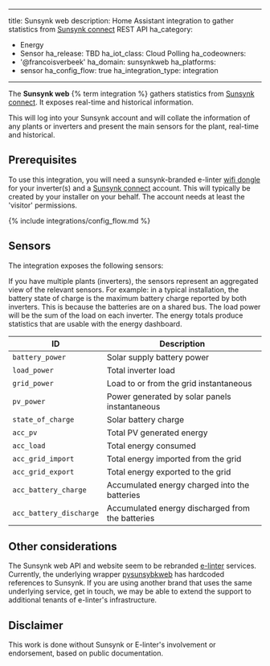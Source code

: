
---
title: Sunsynk web
description: Home Assistant integration to gather statistics from [Sunsynk connect](http://sunsynk.org) REST API
ha_category:
- Energy
- Sensor
ha_release: TBD
ha_iot_class: Cloud Polling
ha_codeowners:
- '@francoisverbeek'
ha_domain: sunsynkweb
ha_platforms:
- sensor
ha_config_flow: true
ha_integration_type: integration

---

The **Sunsynk web** {% term integration %} gathers statistics from [Sunsynk connect](http://sunsynk.org). It exposes real-time and historical information.

This will log into your Sunsynk account and will collate the information of any plants or inverters and present the main sensors for the plant, real-time and historical.

## Prerequisites

To use this integration, you will need a sunsynk-branded e-linter [wifi dongle](https://www.sunsynk.org/logger-support) for your inverter(s) and a [Sunsynk connect](Sunsynk.net) account. This will typically be created by your installer on your behalf. The account needs at least the 'visitor' permissions.

{% include integrations/config_flow.md %}

## Sensors

The integration exposes the following sensors:

If you have multiple plants (inverters), the sensors represent an aggregated
view of the relevant sensors. For example: in a typical installation, the battery state of charge is the maximum battery charge reported by both inverters. This is because the batteries are on a shared bus. 
The load power will be the sum of the load on each inverter.
The energy totals produce statistics that are usable with the energy dashboard.

| ID                     | Description                                               |
| ----------------------- | --------------------------------------------------------- |
| `battery_power`         |  Solar supply battery power                               |
| `load_power`            |  Total inverter load                                      |  
| `grid_power`            |  Load to or from the grid instantaneous                   |  
| `pv_power`              |  Power generated by solar panels instantaneous            |  
| `state_of_charge`       |  Solar battery charge                                     |  
| `acc_pv`                |  Total PV generated energy                                |  
| `acc_load`              |  Total energy consumed                                    |  
| `acc_grid_import`       |  Total energy imported from the grid                      |  
| `acc_grid_export`       |  Total energy exported to the grid                        |  
| `acc_battery_charge`    |  Accumulated energy charged into the batteries            |  
| `acc_battery_discharge` |  Accumulated energy discharged from the batteries         |

## Other considerations

The Sunsynk web API and website seem to be rebranded [e-linter](https://www.e-linter.com) services.
Currently, the underlying wrapper [pysunsybkweb](https://github.com/francoisverbeek/pysunsynkweb) has hardcoded
references to Sunsynk. If you are using another brand that uses the same underlying service, get in touch, we may
be able to extend the support to additional tenants of e-linter's infrastructure.

## Disclaimer

This work is done without Sunsynk or E-linter's involvement or endorsement, based on public documentation.
